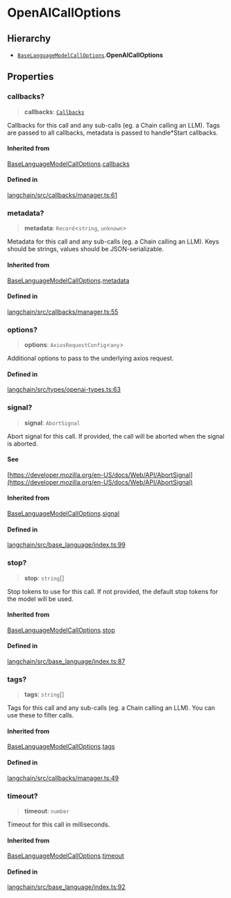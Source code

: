 OpenAICallOptions
=================

Hierarchy[](#hierarchy "Direct link to Hierarchy")
---------------------------------------------------

*   [`BaseLanguageModelCallOptions`](/docs/api/base_language/interfaces/BaseLanguageModelCallOptions).**OpenAICallOptions**

Properties[](#properties "Direct link to Properties")
------------------------------------------------------

### callbacks?[](#callbacks "Direct link to callbacks?")

> **callbacks**: [`Callbacks`](/docs/api/callbacks/types/Callbacks)

Callbacks for this call and any sub-calls (eg. a Chain calling an LLM). Tags are passed to all callbacks, metadata is passed to handle\*Start callbacks.

#### Inherited from[](#inherited-from "Direct link to Inherited from")

[BaseLanguageModelCallOptions](/docs/api/base_language/interfaces/BaseLanguageModelCallOptions).[callbacks](/docs/api/base_language/interfaces/BaseLanguageModelCallOptions#callbacks)

#### Defined in[](#defined-in "Direct link to Defined in")

[langchain/src/callbacks/manager.ts:61](https://github.com/hwchase17/langchainjs/blob/1c1274d/langchain/src/callbacks/manager.ts#L61)

### metadata?[](#metadata "Direct link to metadata?")

> **metadata**: `Record`<`string`, `unknown`\>

Metadata for this call and any sub-calls (eg. a Chain calling an LLM). Keys should be strings, values should be JSON-serializable.

#### Inherited from[](#inherited-from-1 "Direct link to Inherited from")

[BaseLanguageModelCallOptions](/docs/api/base_language/interfaces/BaseLanguageModelCallOptions).[metadata](/docs/api/base_language/interfaces/BaseLanguageModelCallOptions#metadata)

#### Defined in[](#defined-in-1 "Direct link to Defined in")

[langchain/src/callbacks/manager.ts:55](https://github.com/hwchase17/langchainjs/blob/1c1274d/langchain/src/callbacks/manager.ts#L55)

### options?[](#options "Direct link to options?")

> **options**: `AxiosRequestConfig`<`any`\>

Additional options to pass to the underlying axios request.

#### Defined in[](#defined-in-2 "Direct link to Defined in")

[langchain/src/types/openai-types.ts:63](https://github.com/hwchase17/langchainjs/blob/1c1274d/langchain/src/types/openai-types.ts#L63)

### signal?[](#signal "Direct link to signal?")

> **signal**: `AbortSignal`

Abort signal for this call. If provided, the call will be aborted when the signal is aborted.

#### See[](#see "Direct link to See")

[https://developer.mozilla.org/en-US/docs/Web/API/AbortSignal](https://developer.mozilla.org/en-US/docs/Web/API/AbortSignal)

#### Inherited from[](#inherited-from-2 "Direct link to Inherited from")

[BaseLanguageModelCallOptions](/docs/api/base_language/interfaces/BaseLanguageModelCallOptions).[signal](/docs/api/base_language/interfaces/BaseLanguageModelCallOptions#signal)

#### Defined in[](#defined-in-3 "Direct link to Defined in")

[langchain/src/base\_language/index.ts:99](https://github.com/hwchase17/langchainjs/blob/1c1274d/langchain/src/base_language/index.ts#L99)

### stop?[](#stop "Direct link to stop?")

> **stop**: `string`\[\]

Stop tokens to use for this call. If not provided, the default stop tokens for the model will be used.

#### Inherited from[](#inherited-from-3 "Direct link to Inherited from")

[BaseLanguageModelCallOptions](/docs/api/base_language/interfaces/BaseLanguageModelCallOptions).[stop](/docs/api/base_language/interfaces/BaseLanguageModelCallOptions#stop)

#### Defined in[](#defined-in-4 "Direct link to Defined in")

[langchain/src/base\_language/index.ts:87](https://github.com/hwchase17/langchainjs/blob/1c1274d/langchain/src/base_language/index.ts#L87)

### tags?[](#tags "Direct link to tags?")

> **tags**: `string`\[\]

Tags for this call and any sub-calls (eg. a Chain calling an LLM). You can use these to filter calls.

#### Inherited from[](#inherited-from-4 "Direct link to Inherited from")

[BaseLanguageModelCallOptions](/docs/api/base_language/interfaces/BaseLanguageModelCallOptions).[tags](/docs/api/base_language/interfaces/BaseLanguageModelCallOptions#tags)

#### Defined in[](#defined-in-5 "Direct link to Defined in")

[langchain/src/callbacks/manager.ts:49](https://github.com/hwchase17/langchainjs/blob/1c1274d/langchain/src/callbacks/manager.ts#L49)

### timeout?[](#timeout "Direct link to timeout?")

> **timeout**: `number`

Timeout for this call in milliseconds.

#### Inherited from[](#inherited-from-5 "Direct link to Inherited from")

[BaseLanguageModelCallOptions](/docs/api/base_language/interfaces/BaseLanguageModelCallOptions).[timeout](/docs/api/base_language/interfaces/BaseLanguageModelCallOptions#timeout)

#### Defined in[](#defined-in-6 "Direct link to Defined in")

[langchain/src/base\_language/index.ts:92](https://github.com/hwchase17/langchainjs/blob/1c1274d/langchain/src/base_language/index.ts#L92)